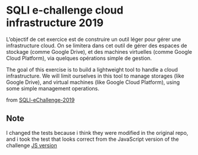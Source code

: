 # SQLI e-challenge cloud infrastructure 2019
L’objectif de cet exercice est de construire un outil léger pour gérer une infrastructure cloud.
On se limitera dans cet outil de gérer des espaces de stockage (comme Google Drive), et des
machines virtuelles (comme Google Cloud Platform), via quelques opérations simple de gestion.

The goal of this exercise is to build a lightweight tool to handle a cloud infrastructure. We
will limit ourselves in this tool to manage storages (like Google Drive), and virtual machines
(like Google Cloud Platform), using some simple management operations.

from [SQLI-eChallenge-2019](https://github.com/Anticonformiste/SQLI-eChallenge-2019)
## Note 
I changed the tests because i think they were modified in the original repo, and i took the test that looks correct from the JavaScript version of the challenge [JS version](https://github.com/bacarybruno/e-challenge-sqli-2018) 
